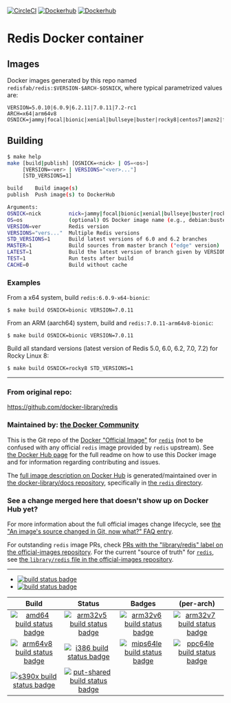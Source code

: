[![CircleCI](https://circleci.com/gh/RedisLabsModules/redis-docker/tree/master.svg?style=svg)](https://circleci.com/gh/RedisLabsModules/redis-docker/tree/master)
[![Dockerhub](https://img.shields.io/badge/dockerhub-redisfab%2Fredis-blue)](https://hub.docker.com/r/redisfab/redis/tags/) 
[![Dockerhub](https://img.shields.io/badge/dockerhub-redisfab%2Fredis--xbuild-blue)](https://hub.docker.com/r/redisfab/redis-xbuild/tags/) 

# Redis Docker container

## Images
Docker images generated by this repo named `redisfab/redis:$VERSION-$ARCH-$OSNICK`, where typical parametrized values are:
```
VERSION=5.0.10|6.0.9|6.2.11|7.0.11|7.2-rc1
ARCH=x64|arm64v8
OSNICK=jammy|focal|bionic|xenial|bullseye|buster|rocky8|centos7|amzn2|fedora|alpine
```

## Building

```sh
$ make help
make [build|publish] [OSNICK=<nick> | OS=<os>]
     [VERSION=<ver> | VERSIONS="<ver>..."]
     [STD_VERSIONS=1]

build    Build image(s)
publish  Push image(s) to DockerHub

Arguments:
OSNICK=nick         nick=jammy|focal|bionic|xenial|bullseye|buster|rocky8|centos7|amzn2|fedora|alpine
OS=os               (optional) OS Docker image name (e.g., debian:buster-slim)
VERSION=ver         Redis version
VERSIONS="vers..."  Multiple Redis versions
STD_VERSIONS=1      Build latest versions of 6.0 and 6.2 branches
MASTER=1            Build sources from master branch ("edge" version)
LATEST=1            Build the latest version of branch given by VERSION
TEST=1              Run tests after build
CACHE=0             Build without cache
```
### Examples

From a x64 system, build `redis:6.0.9-x64-bionic`:
```
$ make build OSNICK=bionic VERSION=7.0.11
```
From an ARM (aarch64) system, build and `redis:7.0.11-arm64v8-bionic`:
```
$ make build OSNICK=bionic VERSION=7.0.11
```
Build all standard versions (latest version of Redis 5.0, 6.0, 6.2, 7.0, 7.2) for Rocky Linux 8:
```
$ make build OSNICK=rocky8 STD_VERSIONS=1
```

------
### From original repo:

https://github.com/docker-library/redis

### Maintained by: [the Docker Community](https://github.com/docker-library/redis)

This is the Git repo of the [Docker "Official Image"](https://github.com/docker-library/official-images#what-are-official-images) for [`redis`](https://hub.docker.com/_/redis/) (not to be confused with any official `redis` image provided by `redis` upstream). See [the Docker Hub page](https://hub.docker.com/_/redis/) for the full readme on how to use this Docker image and for information regarding contributing and issues.

The [full image description on Docker Hub](https://hub.docker.com/_/redis/) is generated/maintained over in [the docker-library/docs repository](https://github.com/docker-library/docs), specifically in [the `redis` directory](https://github.com/docker-library/docs/tree/master/redis).

### See a change merged here that doesn't show up on Docker Hub yet?

For more information about the full official images change lifecycle, see [the "An image's source changed in Git, now what?" FAQ entry](https://github.com/docker-library/faq#an-images-source-changed-in-git-now-what).

For outstanding `redis` image PRs, check [PRs with the "library/redis" label on the official-images repository](https://github.com/docker-library/official-images/labels/library%2Fredis). For the current "source of truth" for [`redis`](https://hub.docker.com/_/redis/), see [the `library/redis` file in the official-images repository](https://github.com/docker-library/official-images/blob/master/library/redis).

---

-	[![build status badge](https://img.shields.io/github/actions/workflow/status/docker-library/redis/ci.yml?branch=master&label=GitHub%20CI)](https://github.com/docker-library/redis/actions?query=workflow%3A%22GitHub+CI%22+branch%3Amaster)
-	[![build status badge](https://img.shields.io/jenkins/s/https/doi-janky.infosiftr.net/job/update.sh/job/redis.svg?label=Automated%20update.sh)](https://doi-janky.infosiftr.net/job/update.sh/job/redis/)

| Build | Status | Badges | (per-arch) |
|:-:|:-:|:-:|:-:|
| [![amd64 build status badge](https://img.shields.io/jenkins/s/https/doi-janky.infosiftr.net/job/multiarch/job/amd64/job/redis.svg?label=amd64)](https://doi-janky.infosiftr.net/job/multiarch/job/amd64/job/redis/) | [![arm32v5 build status badge](https://img.shields.io/jenkins/s/https/doi-janky.infosiftr.net/job/multiarch/job/arm32v5/job/redis.svg?label=arm32v5)](https://doi-janky.infosiftr.net/job/multiarch/job/arm32v5/job/redis/) | [![arm32v6 build status badge](https://img.shields.io/jenkins/s/https/doi-janky.infosiftr.net/job/multiarch/job/arm32v6/job/redis.svg?label=arm32v6)](https://doi-janky.infosiftr.net/job/multiarch/job/arm32v6/job/redis/) | [![arm32v7 build status badge](https://img.shields.io/jenkins/s/https/doi-janky.infosiftr.net/job/multiarch/job/arm32v7/job/redis.svg?label=arm32v7)](https://doi-janky.infosiftr.net/job/multiarch/job/arm32v7/job/redis/) |
| [![arm64v8 build status badge](https://img.shields.io/jenkins/s/https/doi-janky.infosiftr.net/job/multiarch/job/arm64v8/job/redis.svg?label=arm64v8)](https://doi-janky.infosiftr.net/job/multiarch/job/arm64v8/job/redis/) | [![i386 build status badge](https://img.shields.io/jenkins/s/https/doi-janky.infosiftr.net/job/multiarch/job/i386/job/redis.svg?label=i386)](https://doi-janky.infosiftr.net/job/multiarch/job/i386/job/redis/) | [![mips64le build status badge](https://img.shields.io/jenkins/s/https/doi-janky.infosiftr.net/job/multiarch/job/mips64le/job/redis.svg?label=mips64le)](https://doi-janky.infosiftr.net/job/multiarch/job/mips64le/job/redis/) | [![ppc64le build status badge](https://img.shields.io/jenkins/s/https/doi-janky.infosiftr.net/job/multiarch/job/ppc64le/job/redis.svg?label=ppc64le)](https://doi-janky.infosiftr.net/job/multiarch/job/ppc64le/job/redis/) |
| [![s390x build status badge](https://img.shields.io/jenkins/s/https/doi-janky.infosiftr.net/job/multiarch/job/s390x/job/redis.svg?label=s390x)](https://doi-janky.infosiftr.net/job/multiarch/job/s390x/job/redis/) | [![put-shared build status badge](https://img.shields.io/jenkins/s/https/doi-janky.infosiftr.net/job/put-shared/job/light/job/redis.svg?label=put-shared)](https://doi-janky.infosiftr.net/job/put-shared/job/light/job/redis/) |

<!-- THIS FILE IS GENERATED BY https://github.com/docker-library/docs/blob/master/generate-repo-stub-readme.sh -->

```

```